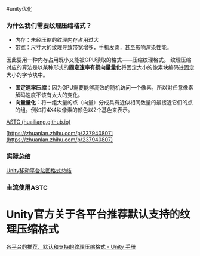 #unity优化 
### 为什么我们需要纹理压缩格式？
- 内存：未经压缩的纹理内存占用过大
- 带宽：尺寸大的纹理导致带宽增多，手机发烫，甚至影响渲染性能。

因此要用一种内存占用既小又能被GPU读取的格式——压缩纹理格式。
纹理压缩对应的算法是以某种形式的**固定速率有损向量量化**将固定大小的像素块编码进固定大小的字节块中。
- **固定速率压缩**：因为GPU需要能够高效的随机访问一个像素，所以对任意像素解码速度不该有太大的变化。
- **向量量化**：将一组大量的点（向量）分成具有近似相同数量的最接近它们的点的组。例如将4X4块像素的颜色以2个基色来表示。

[ASTC (huailiang.github.io)](https://huailiang.github.io/blog/2022/astc/)

[https://zhuanlan.zhihu.com/p/237940807](https://zhuanlan.zhihu.com/p/237940807)

### 实际总结

[Unity移动平台贴图格式总结](https://zhuanlan.zhihu.com/p/366436672)

### 主流使用**ASTC**

# Unity官方关于各平台推荐默认支持的纹理压缩格式 

[各平台的推荐、默认和支持的纹理压缩格式 - Unity 手册](https://docs.unity3d.com/cn/current/Manual/class-TextureImporterOverride.html)